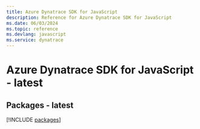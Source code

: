 ```yaml
---
title: Azure Dynatrace SDK for JavaScript
description: Reference for Azure Dynatrace SDK for JavaScript
ms.date: 06/03/2024
ms.topic: reference
ms.devlang: javascript
ms.service: dynatrace
---
```

# Azure Dynatrace SDK for JavaScript - latest
## Packages - latest
[!INCLUDE [packages](dynatrace-index.md)]